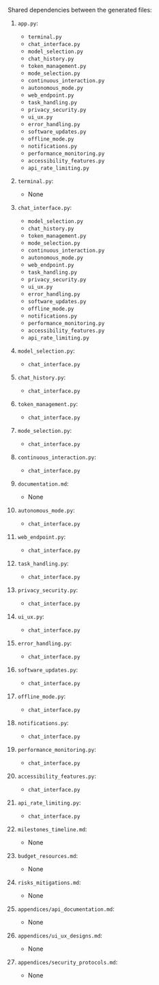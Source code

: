 Shared dependencies between the generated files:

1. `app.py`:
   - `terminal.py`
   - `chat_interface.py`
   - `model_selection.py`
   - `chat_history.py`
   - `token_management.py`
   - `mode_selection.py`
   - `continuous_interaction.py`
   - `autonomous_mode.py`
   - `web_endpoint.py`
   - `task_handling.py`
   - `privacy_security.py`
   - `ui_ux.py`
   - `error_handling.py`
   - `software_updates.py`
   - `offline_mode.py`
   - `notifications.py`
   - `performance_monitoring.py`
   - `accessibility_features.py`
   - `api_rate_limiting.py`

2. `terminal.py`:
   - None

3. `chat_interface.py`:
   - `model_selection.py`
   - `chat_history.py`
   - `token_management.py`
   - `mode_selection.py`
   - `continuous_interaction.py`
   - `autonomous_mode.py`
   - `web_endpoint.py`
   - `task_handling.py`
   - `privacy_security.py`
   - `ui_ux.py`
   - `error_handling.py`
   - `software_updates.py`
   - `offline_mode.py`
   - `notifications.py`
   - `performance_monitoring.py`
   - `accessibility_features.py`
   - `api_rate_limiting.py`

4. `model_selection.py`:
   - `chat_interface.py`

5. `chat_history.py`:
   - `chat_interface.py`

6. `token_management.py`:
   - `chat_interface.py`

7. `mode_selection.py`:
   - `chat_interface.py`

8. `continuous_interaction.py`:
   - `chat_interface.py`

9. `documentation.md`:
   - None

10. `autonomous_mode.py`:
    - `chat_interface.py`

11. `web_endpoint.py`:
    - `chat_interface.py`

12. `task_handling.py`:
    - `chat_interface.py`

13. `privacy_security.py`:
    - `chat_interface.py`

14. `ui_ux.py`:
    - `chat_interface.py`

15. `error_handling.py`:
    - `chat_interface.py`

16. `software_updates.py`:
    - `chat_interface.py`

17. `offline_mode.py`:
    - `chat_interface.py`

18. `notifications.py`:
    - `chat_interface.py`

19. `performance_monitoring.py`:
    - `chat_interface.py`

20. `accessibility_features.py`:
    - `chat_interface.py`

21. `api_rate_limiting.py`:
    - `chat_interface.py`

22. `milestones_timeline.md`:
    - None

23. `budget_resources.md`:
    - None

24. `risks_mitigations.md`:
    - None

25. `appendices/api_documentation.md`:
    - None

26. `appendices/ui_ux_designs.md`:
    - None

27. `appendices/security_protocols.md`:
    - None
